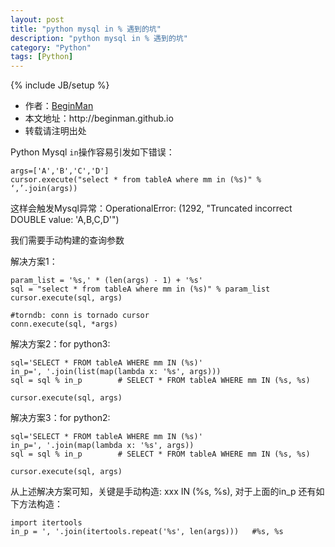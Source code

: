 ```yaml
---
layout: post
title: "python mysql in % 遇到的坑"
description: "python mysql in % 遇到的坑"
category: "Python"
tags: [Python]
---
```

{% include JB/setup %}
<ul>
    <li>作者：<a href="http://weibo.com/beginman" target="blank">BeginMan</a></li>
    <li>本文地址：http://beginman.github.io</li>
    <li>转载请注明出处</li>
</ul>
<p>Python Mysql <code>in</code>操作容易引发如下错误：</p>

<pre><code>args=['A','B','C','D']
cursor.execute("select * from tableA where mm in (%s)" % ‘,’.join(args))
</code></pre>

<p>这样会触发Mysql异常：OperationalError: (1292, "Truncated incorrect DOUBLE value: 'A,B,C,D'")</p>

<p>我们需要手动构建的查询参数</p>

<p>解决方案1：</p>

<pre><code>param_list = '%s,' * (len(args) - 1) + '%s'
sql = "select * from tableA where mm in (%s)" % param_list
cursor.execute(sql, args)

#torndb: conn is tornado cursor
conn.execute(sql, *args)
</code></pre>

<p>解决方案2：for python3:</p>

<pre><code>sql='SELECT * FROM tableA WHERE mm IN (%s)' 
in_p=', '.join(list(map(lambda x: '%s', args)))
sql = sql % in_p        # SELECT * FROM tableA WHERE mm IN (%s, %s)

cursor.execute(sql, args)
</code></pre>

<p>解决方案3：for python2:</p>

<pre><code>sql='SELECT * FROM tableA WHERE mm IN (%s)' 
in_p=', '.join(map(lambda x: '%s', args))
sql = sql % in_p        # SELECT * FROM tableA WHERE mm IN (%s, %s)

cursor.execute(sql, args)
</code></pre>

<p>从上述解决方案可知，关键是手动构造: xxx IN (%s, %s), 对于上面的in_p 还有如下方法构造：</p>

<pre><code>import itertools
in_p = ', '.join(itertools.repeat('%s', len(args)))   #%s, %s
</code></pre>
